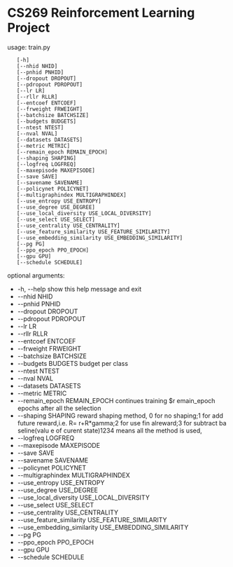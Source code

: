 # CS269 Reinforcement Learning Project
usage: train.py

       [-h]
       [--nhid NHID]
       [--pnhid PNHID]
       [--dropout DROPOUT]
       [--pdropout PDROPOUT]
       [--lr LR]
       [--rllr RLLR]
       [--entcoef ENTCOEF]
       [--frweight FRWEIGHT]
       [--batchsize BATCHSIZE]
       [--budgets BUDGETS]
       [--ntest NTEST]
       [--nval NVAL]
       [--datasets DATASETS]
       [--metric METRIC]
       [--remain_epoch REMAIN_EPOCH]
       [--shaping SHAPING]
       [--logfreq LOGFREQ]
       [--maxepisode MAXEPISODE]
       [--save SAVE]
       [--savename SAVENAME]
       [--policynet POLICYNET]
       [--multigraphindex MULTIGRAPHINDEX]
       [--use_entropy USE_ENTROPY]
       [--use_degree USE_DEGREE]
       [--use_local_diversity USE_LOCAL_DIVERSITY]
       [--use_select USE_SELECT]
       [--use_centrality USE_CENTRALITY]
       [--use_feature_similarity USE_FEATURE_SIMILARITY]
       [--use_embedding_similarity USE_EMBEDDING_SIMILARITY]
       [--pg PG]
       [--ppo_epoch PPO_EPOCH]
       [--gpu GPU]
       [--schedule SCHEDULE]

optional arguments:
  * -h, --help
    show this
    help
    message and
    exit
  * --nhid NHID
  * --pnhid PNHID
  * --dropout DROPOUT
  * --pdropout PDROPOUT
  * --lr LR
  * --rllr RLLR
  * --entcoef ENTCOEF
  * --frweight FRWEIGHT
  * --batchsize BATCHSIZE
  * --budgets BUDGETS
    budget per
    class
  * --ntest NTEST
  * --nval NVAL
  * --datasets DATASETS
  * --metric METRIC
  * --remain_epoch REMAIN_EPOCH
    continues
    training $r
    emain_epoch
    epochs
    after all
    the
    selection
  * --shaping SHAPING
    reward
    shaping
    method, 0
    for no
    shaping;1
    for add
    future
    reward,i.e.
    R=
    r+R*gamma;2
    for use fin
    alreward;3
    for
    subtract ba
    seline(valu
    e of curent
    state)1234
    means all
    the method
    is used,
  * --logfreq LOGFREQ
  * --maxepisode MAXEPISODE
  * --save SAVE
  * --savename SAVENAME
  * --policynet POLICYNET
  * --multigraphindex MULTIGRAPHINDEX
  * --use_entropy USE_ENTROPY
  * --use_degree USE_DEGREE
  * --use_local_diversity USE_LOCAL_DIVERSITY
  * --use_select USE_SELECT
  * --use_centrality USE_CENTRALITY
  * --use_feature_similarity USE_FEATURE_SIMILARITY
  * --use_embedding_similarity USE_EMBEDDING_SIMILARITY
  * --pg PG
  * --ppo_epoch PPO_EPOCH
  * --gpu GPU
  * --schedule SCHEDULE